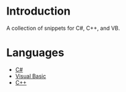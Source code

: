﻿# Introduction

A collection of snippets for C\#, C\+\+, and VB\.

# Languages

- [C#](https://josefpihrt.github.io/docs/snippetica/snippets/vs/csharp)
- [Visual Basic](https://josefpihrt.github.io/docs/snippetica/snippets/vs/vb)
- [C++](https://josefpihrt.github.io/docs/snippetica/snippets/vs/cpp)

